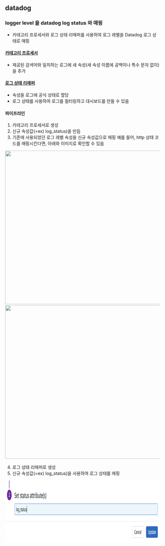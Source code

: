 ## datadog 


### logger level 을 datadog log status 와 매핑
- 카테고리 프로세서와 로그 상태 리매퍼를 사용하여 로그 레벨을 Datadog 로그 상태로 매핑
#### [카테고리 프로세서](https://docs.datadoghq.com/ko/logs/log_configuration/processors/?tab=ui#category-processor)
- 제공된 검색어와 일치하는 로그에 새 속성(새 속성 이름에 공백이나 특수 문자 없이)을 추가
#### [로그 상태 리매퍼](https://docs.datadoghq.com/ko/logs/log_configuration/processors/?tab=ui#log-status-remapper)
- 속성을 로그에 공식 상태로 할당
- 로그 상태를 사용하여 로그를 필터링하고 대시보드를 만들 수 있음
#### 파이프라인
1. 카테고리 프로세서로 생성
2. 신규 속성값(=ex) log_status)을 만듬
3. 기존에 사용되었던 로그 레벨 속성을 신규 속성값으로 매핑
예를 들어, http 상태 코드를 매핑시킨다면, 아래와 이미지로 확인할 수 있음

<img src="datadog_category_processor_1.avif" width="550" height="500">
<img src="datadog_category_processor_2.avif" width="550" height="500">

4. 로그 상태 리매퍼로 생성
5. 신규 속성값(=ex) log_status)을 사용하여 로그 상태를 매핑

<img src="status_remapper.png" width="550" height="200">